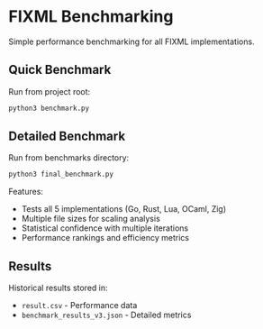 # FIXML Benchmarking

Simple performance benchmarking for all FIXML implementations.

## Quick Benchmark

Run from project root:
```bash
python3 benchmark.py
```

## Detailed Benchmark

Run from benchmarks directory:
```bash
python3 final_benchmark.py
```

Features:
- Tests all 5 implementations (Go, Rust, Lua, OCaml, Zig)
- Multiple file sizes for scaling analysis  
- Statistical confidence with multiple iterations
- Performance rankings and efficiency metrics

## Results

Historical results stored in:
- `result.csv` - Performance data
- `benchmark_results_v3.json` - Detailed metrics